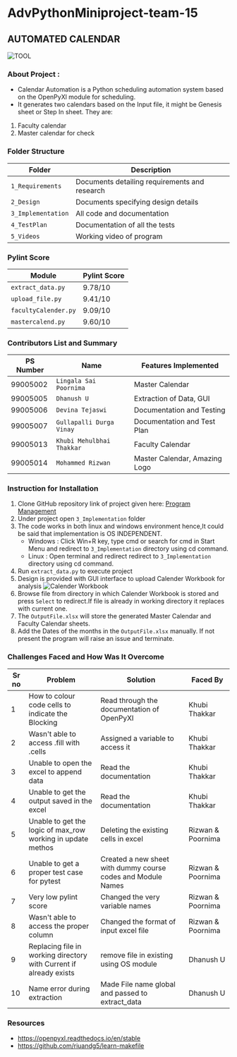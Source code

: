 # AdvPythonMiniproject-team-15
## AUTOMATED CALENDAR
![TOOL](https://github.com/GENESIS2021Q1/AdvPythonMiniproject-team-15/blob/main/2_Design/logo.png)

### About Project :
- Calendar Automation is a Python scheduling automation system based on the OpenPyXl module for scheduling.
- It generates two calendars based on the Input file, it might be Genesis sheet or Step In sheet. They are:
1. Faculty calendar
2. Master calendar for check

### Folder Structure
Folder             | Description
-------------------| -----------------------------------------
`1_Requirements`   | Documents detailing requirements and research
`2_Design`         | Documents specifying design details
`3_Implementation` | All code and documentation
`4_TestPlan` | Documentation of all the tests
`5_Videos`   | Working video of program

### Pylint Score
Module              | Pylint Score
--------------------| -----------------------------------------
`extract_data.py`   | 9.78/10
`upload_file.py`    | 9.41/10
`facultyCalender.py`| 9.09/10
`mastercalend.py`   | 9.60/10

### Contributors List and Summary
  PS Number |   Name     | Features Implemented | 
---------|-------------| ------- | 
 99005002| `Lingala Sai Poornima`| Master Calendar | 
 99005005|`Dhanush U` | Extraction of Data, GUI | 
 99005006|`Devina Tejaswi` | Documentation and Testing | 
 99005007|`Gullapalli Durga Vinay` | Documentation and Test Plan | 
 99005013|`Khubi Mehulbhai Thakkar`| Faculty Calendar | 
 99005014|`Mohammed Rizwan`| Master Calendar, Amazing Logo | 

### Instruction for Installation
1. Clone GitHub repository link of project given here: [Program Management](https://github.com/GENESIS2021Q1/AdvPythonMiniproject-team-15.git)
2. Under project open `3_Implementation` folder
3. The code works in both linux and windows environment hence,It could be said that implementation is OS INDEPENDENT.
   - Windows : Click Win+R key, type cmd or search for cmd in Start Menu and redirect to `3_Implementation` directory using cd command.
   - Linux   : Open terminal and redirect redirect to `3_Implementation` directory using cd command.  
4. Run `extract_data.py` to execute project 
5. Design is provided with GUI interface to upload Calender Workbook for analysis
   ![Calender Workbook](https://github.com/GENESIS2021Q1/AdvPythonMiniproject-team-15/blob/main/2_Design/GUIinterface.png)
6. Browse file from directory in which Calender Workbook is stored and press `Select` to redirect.If file is already in working directory it replaces with current one.
7. The `OutputFile.xlsx` will store the generated Master Calendar and Faculty Calendar sheets. 
8. Add the Dates of the months in the `OutputFile.xlsx` manually. If not present the program will raise an issue and terminate. 

### Challenges Faced and How Was It Overcome
Sr no | Problem | Solution | Faced By
| ------ | ----- | ------ | ---- 
1 | How to colour code cells to indicate the Blocking | Read through the documentation of OpenPyXl | Khubi Thakkar
2 | Wasn't able to access .fill with .cells | Assigned a variable to access it | Khubi Thakkar
3 | Unable to open the excel to append data | Read the documentation | Khubi Thakkar
4 | Unable to get the output saved in the excel | Read the documentation | Khubi Thakkar
5 | Unable to get the logic of max_row working in update methos | Deleting the existing cells in excel | Rizwan & Poornima
6 | Unable to get a proper test case for pytest | Created a new sheet with dummy course codes and Module Names | Rizwan & Poornima
7 | Very low pylint score | Changed the very variable names | Rizwan & Poornima
8 | Wasn't able to access the proper column | Changed the format of input excel file | Rizwan & Poornima
9 | Replacing file in working directory with Current if already exists | remove file in existing using OS module |Dhanush U
10 | Name error during extraction | Made File name global and passed to extract_data | Dhanush U
### Resources
- https://openpyxl.readthedocs.io/en/stable
- https://github.com/riuandg5/learn-makefile

